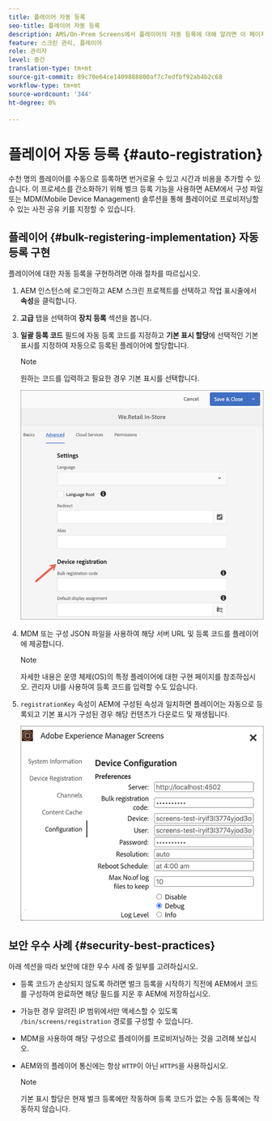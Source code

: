 ```yaml
---
title: 플레이어 자동 등록
seo-title: 플레이어 자동 등록
description: AMS/On-Prem Screens에서 플레이어의 자동 등록에 대해 알려면 이 페이지를 따르십시오.
feature: 스크린 관리, 플레이어
role: 관리자
level: 중간
translation-type: tm+mt
source-git-commit: 89c70e64ce1409888800af7c7edfbf92ab4b2c68
workflow-type: tm+mt
source-wordcount: '344'
ht-degree: 0%

---
```



# 플레이어 자동 등록 {#auto-registration}

수천 명의 플레이어를 수동으로 등록하면 번거로울 수 있고 시간과 비용을 추가할 수 있습니다. 이 프로세스를 간소화하기 위해 벌크 등록 기능을 사용하면 AEM에서 구성 파일 또는 MDM(Mobile Device Management) 솔루션을 통해 플레이어로 프로비저닝할 수 있는 사전 공유 키를 지정할 수 있습니다.

## 플레이어 {#bulk-registering-implementation} 자동 등록 구현

플레이어에 대한 자동 등록을 구현하려면 아래 절차를 따르십시오.

1. AEM 인스턴스에 로그인하고 AEM 스크린 프로젝트를 선택하고 작업 표시줄에서 **속성**&#x200B;을 클릭합니다.
1. **고급** 탭을 선택하여 **장치 등록** 섹션을 봅니다.

1. **일괄 등록 코드** 필드에 자동 등록 코드를 지정하고 **기본 표시 할당**&#x200B;에 선택적인 기본 표시를 지정하여 자동으로 등록된 플레이어에 할당합니다.
   >[!NOTE]
   >원하는 코드를 입력하고 필요한 경우 기본 표시를 선택합니다.

   ![이미지](/help/user-guide/assets/auto-registration/auto-register1.png)
1. MDM 또는 구성 JSON 파일을 사용하여 해당 서버 URL 및 등록 코드를 플레이어에 제공합니다.

   >[!NOTE]
   >자세한 내용은 운영 체제(OS)의 특정 플레이어에 대한 구현 페이지를 참조하십시오. 관리자 UI를 사용하여 등록 코드를 입력할 수도 있습니다.

1. `registrationKey` 속성이 AEM에 구성된 속성과 일치하면 플레이어는 자동으로 등록되고 기본 표시가 구성된 경우 해당 컨텐츠가 다운로드 및 재생됩니다.

   ![이미지](/help/user-guide/assets/auto-registration/auto-register2.png)

## 보안 우수 사례 {#security-best-practices}

아래 섹션을 따라 보안에 대한 우수 사례 중 일부를 고려하십시오.

* 등록 코드가 손상되지 않도록 하려면 벌크 등록을 시작하기 직전에 AEM에서 코드를 구성하여 완료하면 해당 필드를 지운 후 AEM에 저장하십시오.

* 가능한 경우 알려진 IP 범위에서만 액세스할 수 있도록 `/bin/screens/registration` 경로를 구성할 수 있습니다.

* MDM을 사용하여 해당 구성으로 플레이어를 프로비저닝하는 것을 고려해 보십시오.

* AEM와의 플레이어 통신에는 항상 `HTTP`이 아닌 `HTTPS`을 사용하십시오.

   >[!NOTE]
   >기본 표시 할당은 현재 벌크 등록에만 작동하며 등록 코드가 없는 수동 등록에는 작동하지 않습니다.